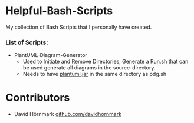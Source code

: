 # Helpful-Bash-Scripts
My collection of Bash Scripts that I personally have created.

### List of Scripts:
* PlantUML-Diagram-Generator
  * Used to Initiate and Remove Directories, Generate a Run.sh that can be used generate all diagrams in the source-directory.
  * Needs to have [plantuml.jar](https://plantuml.com/) in the same directory as pdg.sh

# Contributors
* David Hörnmark      [github.com/davidhornmark](https://www.github.com/davidhornmark)

